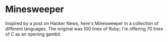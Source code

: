 # Minesweeper

Inspired by a post on Hacker News, here's Minesweeper in a collection of different languages.  The original was 100 lines of Ruby; I'm offering 70 lines of C as an opening gambit.


